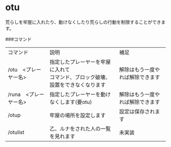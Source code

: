 otu
===

荒らしを牢屋に入れたり、動けなくしたり荒らしの行動を制限することができます。<br/>

###コマンド

<table>
  <tr>
    <td>コマンド</td>
    <td>説明</td>
    <td>補足</td>
  </tr>
  <tr>
    <td>/otu　<プレーヤー名></td>
    <td>指定したプレーヤーを牢屋に入れて<br/>コマンド、ブロック破壊、設置をできなくなります</td>
    <td>解除はもう一度やれば解除できます</td>
  </tr>
  <tr>
    <td>/runa　<プレーヤー名></td>
    <td>指定したプレーヤーを動けなくします(要otu)</td>
    <td>解除はもう一度やれば解除できます</td>
  </tr>
 <tr>
    <td>/otup</td>
    <td>牢屋の場所を設定します</td>
    <td>設定は保存されます</td>
  </tr>
  <tr>
    <td>/otulist</td>
    <td>乙、ルナをされた人の一覧を見れます</td>
    <td>未実装</td>
  </tr>
</table>
